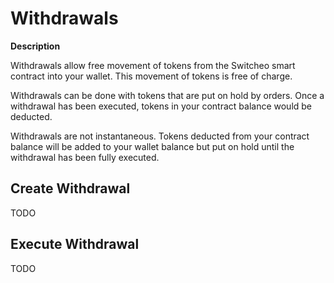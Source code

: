 # Withdrawals

**Description**

Withdrawals allow free movement of tokens from the Switcheo smart contract into your wallet.
  This movement of tokens is free of charge.
  
Withdrawals can be done with tokens that are put on hold by orders.
  Once a withdrawal has been executed, tokens in your contract balance would be deducted.

Withdrawals are not instantaneous.
  Tokens deducted from your contract balance will be added to your wallet balance but put on hold until 
  the withdrawal has been fully executed.

## Create Withdrawal

TODO

## Execute Withdrawal

TODO
